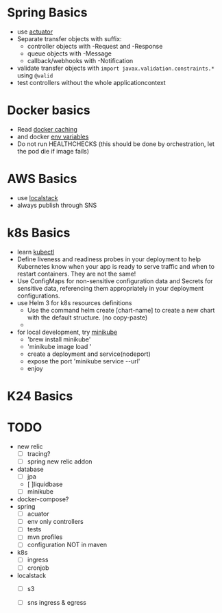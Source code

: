 

# Spring Basics

- use [actuator](https://docs.spring.io/spring-boot/docs/current/reference/html/actuator.html?query=health%27%20target=_blank%3E%3Cb%3Ehealth%3C/b%3E%3C/a%3E-groups) 
- Separate transfer objects with suffix:
    - controller objects with -Request and -Response
    - queue objects with -Message
    - callback/webhooks with -Notification
- validate transfer objects with `import javax.validation.constraints.*` using `@valid`
- test controllers without the whole applicationcontext

# Docker basics

- Read [docker caching](https://docs.docker.com/build/cache/)
- and docker [env variables](https://docs.docker.com/build/building/env-vars/)
- Do not run HEALTHCHECKS (this should be done by orchestration, let the pod die if image fails)

# AWS Basics

- use [localstack](https://github.com/localstack/localstack)
- always publish through SNS 


# k8s Basics

- learn [kubectl](https://kubernetes.io/docs/reference/generated/kubectl/kubectl-commands#delete) 
- Define liveness and readiness probes in your deployment to help Kubernetes know when your app is ready to serve
  traffic and when to restart containers. They are not the same!
- Use ConfigMaps for non-sensitive configuration data and Secrets for sensitive data, referencing them appropriately in
  your deployment configurations.
- use Helm 3 for k8s resources definitions
    - Use the command helm create [chart-name] to create a new chart with the default structure. (no copy-paste)
    -
- for local development, try [minikube](https://minikube.sigs.k8s.io/)
    - 'brew install minikube'
    - 'minikube image load <image name>'
    - create a deployment and service(nodeport)
    - expose the port 'minikube service <service name> --url'
    - enjoy

# K24 Basics


# TODO
- new relic 
  - [ ] tracing? 
  - [ ] spring new relic addon
- database 
  - [ ] jpa 
  - [ ]liquidbase 
  - [ ] minikube 
- docker-compose? 
- spring 
  - [ ] acuator
  - [ ] env only controllers
  - [ ] tests
  - [ ] mvn profiles 
  - [ ] configuration NOT in maven 
- k8s
  - [ ] ingress
  - [ ] cronjob
- localstack 
  -  [ ] s3 
  -  [ ] sns ingress & egress

